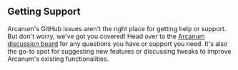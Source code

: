 ## Getting Support
Arcanum's GitHub issues aren't the right place for getting help or support. But don't worry, we've got you covered! Head over to the [Arcanum discussion board](https://github.com/arcanum-org/framework/discussions) for any questions you have or support you need. It's also the go-to spot for suggesting new features or discussing tweaks to improve Arcanum's existing functionalities.
